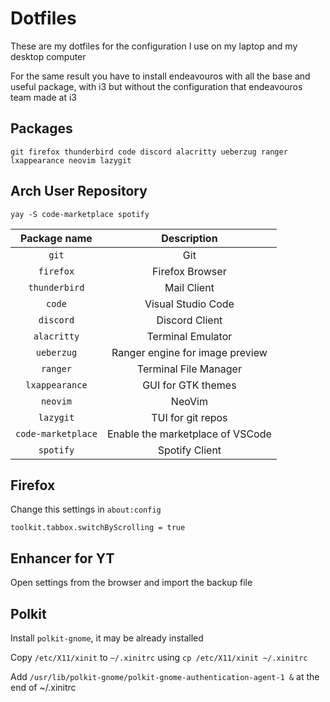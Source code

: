 # Dotfiles

These are my dotfiles for the configuration I use on my laptop and my desktop computer

For the same result you have to install endeavouros with all the base and useful package, with i3 but without the configuration that endeavouros team made at i3 

## Packages
`git firefox thunderbird code discord alacritty ueberzug ranger lxappearance neovim lazygit`

## Arch User Repository
`yay -S code-marketplace spotify`

Package name | Description
:-: | :-:
`git` | Git
`firefox` | Firefox Browser
`thunderbird` | Mail Client
`code` | Visual Studio Code
`discord` | Discord Client
`alacritty` | Terminal Emulator
`ueberzug` | Ranger engine for image preview
`ranger` | Terminal File Manager
`lxappearance` | GUI for GTK themes
`neovim` | NeoVim
`lazygit` | TUI for git repos
`code-marketplace` | Enable the marketplace of VSCode
`spotify` | Spotify Client

## Firefox
Change this settings in `about:config`

`toolkit.tabbox.switchByScrolling = true`

## Enhancer for YT
Open settings from the browser and import the backup file

## Polkit
Install `polkit-gnome`, it may be already installed

Copy `/etc/X11/xinit` to `~/.xinitrc` using `cp /etc/X11/xinit ~/.xinitrc`

Add `/usr/lib/polkit-gnome/polkit-gnome-authentication-agent-1 &` at the end of ~/.xinitrc

